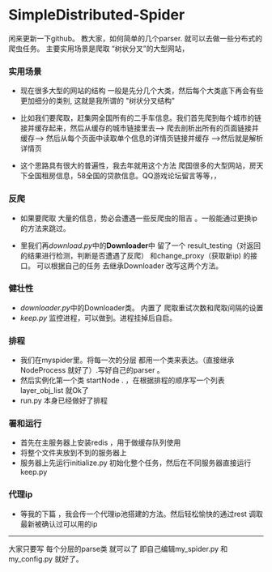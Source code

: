 # SimpleDistributed-Spider
闲来更新一下github。
教大家，如何简单的几个parser. 就可以去做一些分布式的爬虫任务。 主要实用场景是爬取 “树状分叉”的大型网站，

### 实用场景 
- 现在很多大型的网站的结构 一般是先分几个大类，然后每个大类底下再会有些更加细分的类别, 这就是我所谓的 "树状分叉结构"

- 比如我们要爬取，赶集网全国所有的二手车信息。我们首先爬到每个城市的链接并缓存起来，然后从缓存的城市链接里去——> 爬去剖析出所有的页面链接并缓存——>
   然后从每个页面中读取单个信息的详情页链接并缓存  ——>然后就是解析详情页
 
-  这个思路具有很大的普遍性，我去年就用这个方法 爬国很多的大型网站，房天下全国租房信息，58全国的贷款信息。QQ游戏论坛留言等等，，


### 反爬
- 如果要爬取 大量的信息，势必会遭遇一些反爬虫的阻吉 。一般能通过更换ip的方法来跳过。

- 里我们再*download.py*中的**Downloader**中 留了一个 result_testing（对返回的结果进行检测，判断是否遭遇了反爬） 和change_proxy（获取新ip) 的接口。
可以根据自己的任务 去继承Downloader 改写这两个方法。

### 健壮性
- *downloader.py*中的Downloader类。 内置了 爬取重试次数和爬取间隔的设置
- *keep.py* 监控进程，可以做到。进程挂掉后自启。
### 排程
- 我们在myspider里。将每一次的分层 都用一个类来表达。（直接继承 NodeProcess 就好了）.写好自己的parser 。
- 然后实例化第一个类 startNode . ，在根据排程的顺序写一个列表layer_obj_list 就Ok了
- run.py 本身已经做好了排程
### 署和运行
- 首先在主服务器上安装redis ，用于做缓存队列使用
- 将整个文件夹放到不到的服务器上
- 服务器上先运行initialize.py 初始化整个任务，然后在不同服务器直接运行keep.py

### 代理ip
- 等我的下篇 ，我会传一个代理ip池搭建的方法。然后轻松愉快的通过rest 调取最新被确认过可以用的ip
--- 
 大家只要写 每个分层的parse类 就可以了 即自己编辑my_spider.py 和my_config.py 就好了。 
